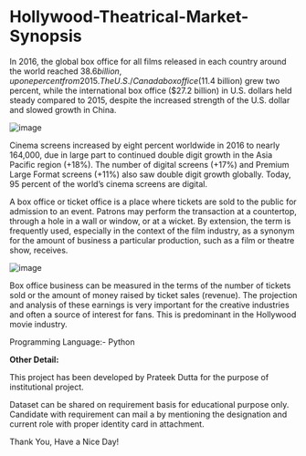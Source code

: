# Hollywood-Theatrical-Market-Synopsis

In 2016, the global box office for all films released in each country around the world reached $38.6 billion, up one percent from 2015. The U.S./Canada box office ($11.4 billion) grew two percent, while the international box office ($27.2 billion) in U.S. dollars held steady compared to 2015, despite the increased strength of the U.S. dollar and slowed growth in China.

![image](https://user-images.githubusercontent.com/62097113/147399300-387bdae7-00f9-4dbd-8b7f-df1a7a321da3.png)

Cinema screens increased by eight percent worldwide in 2016 to nearly 164,000, due in large part to continued double digit growth in the Asia Pacific region (+18%). The number of digital screens (+17%) and Premium Large Format screens (+11%) also saw double digit growth globally. Today, 95 percent of the world’s cinema screens are digital.

A box office or ticket office is a place where tickets are sold to the public for admission to an event. Patrons may perform the transaction at a countertop, through a hole in a wall or window, or at a wicket. By extension, the term is frequently used, especially in the context of the film industry, as a synonym for the amount of business a particular production, such as a film or theatre show, receives.

![image](https://user-images.githubusercontent.com/62097113/147399336-b979a212-2700-402b-85cf-bbb9c32cc43c.png)

Box office business can be measured in the terms of the number of tickets sold or the amount of money raised by ticket sales (revenue). The projection and analysis of these earnings is very important for the creative industries and often a source of interest for fans. This is predominant in the Hollywood movie industry.

Programming Language:- Python

**Other Detail:**

This project has been developed by Prateek Dutta for the purpose of institutional project.

Dataset can be shared on requirement basis for educational purpose only. Candidate with requirement can mail a by mentioning the designation and current role with proper identity card in attachment.

Thank You, Have a Nice Day!
